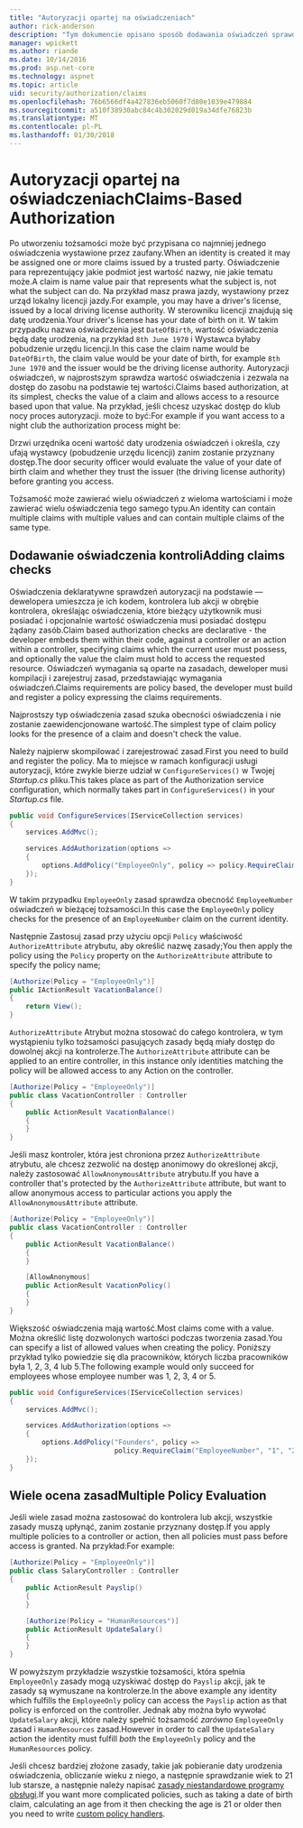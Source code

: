 ```yaml
---
title: "Autoryzacji opartej na oświadczeniach"
author: rick-anderson
description: "Tym dokumencie opisano sposób dodawania oświadczeń sprawdzeń autoryzacji w aplikacji platformy ASP.NET Core."
manager: wpickett
ms.author: riande
ms.date: 10/14/2016
ms.prod: asp.net-core
ms.technology: aspnet
ms.topic: article
uid: security/authorization/claims
ms.openlocfilehash: 76b6566df4a427836eb5060f7d80e1039e479884
ms.sourcegitcommit: a510f38930abc84c4b302029d019a34dfe76823b
ms.translationtype: MT
ms.contentlocale: pl-PL
ms.lasthandoff: 01/30/2018
---
```

# <a name="claims-based-authorization"></a><span data-ttu-id="7a085-103">Autoryzacji opartej na oświadczeniach</span><span class="sxs-lookup"><span data-stu-id="7a085-103">Claims-Based Authorization</span></span>

<a name="security-authorization-claims-based"></a>

<span data-ttu-id="7a085-104">Po utworzeniu tożsamości może być przypisana co najmniej jednego oświadczenia wystawione przez zaufany.</span><span class="sxs-lookup"><span data-stu-id="7a085-104">When an identity is created it may be assigned one or more claims issued by a trusted party.</span></span> <span data-ttu-id="7a085-105">Oświadczenie para reprezentujący jakie podmiot jest wartość nazwy, nie jakie tematu może.</span><span class="sxs-lookup"><span data-stu-id="7a085-105">A claim is name value pair that represents what the subject is, not what the subject can do.</span></span> <span data-ttu-id="7a085-106">Na przykład masz prawa jazdy, wystawiony przez urząd lokalny licencji jazdy.</span><span class="sxs-lookup"><span data-stu-id="7a085-106">For example, you may have a driver's license, issued by a local driving license authority.</span></span> <span data-ttu-id="7a085-107">W sterowniku licencji znajdują się datę urodzenia.</span><span class="sxs-lookup"><span data-stu-id="7a085-107">Your driver's license has your date of birth on it.</span></span> <span data-ttu-id="7a085-108">W takim przypadku nazwa oświadczenia jest `DateOfBirth`, wartość oświadczenia będą datę urodzenia, na przykład `8th June 1970` i Wystawca byłaby pobudzenie urzędu licencji.</span><span class="sxs-lookup"><span data-stu-id="7a085-108">In this case the claim name would be `DateOfBirth`, the claim value would be your date of birth, for example `8th June 1970` and the issuer would be the driving license authority.</span></span> <span data-ttu-id="7a085-109">Autoryzacji oświadczeń, w najprostszym sprawdza wartość oświadczenia i zezwala na dostęp do zasobu na podstawie tej wartości.</span><span class="sxs-lookup"><span data-stu-id="7a085-109">Claims based authorization, at its simplest, checks the value of a claim and allows access to a resource based upon that value.</span></span> <span data-ttu-id="7a085-110">Na przykład, jeśli chcesz uzyskać dostęp do klub nocy proces autoryzacji. może to być:</span><span class="sxs-lookup"><span data-stu-id="7a085-110">For example if you want access to a night club the authorization process might be:</span></span>

<span data-ttu-id="7a085-111">Drzwi urzędnika oceni wartość daty urodzenia oświadczeń i określa, czy ufają wystawcy (pobudzenie urzędu licencji) zanim zostanie przyznany dostęp.</span><span class="sxs-lookup"><span data-stu-id="7a085-111">The door security officer would evaluate the value of your date of birth claim and whether they trust the issuer (the driving license authority) before granting you access.</span></span>

<span data-ttu-id="7a085-112">Tożsamość może zawierać wielu oświadczeń z wieloma wartościami i może zawierać wielu oświadczenia tego samego typu.</span><span class="sxs-lookup"><span data-stu-id="7a085-112">An identity can contain multiple claims with multiple values and can contain multiple claims of the same type.</span></span>

## <a name="adding-claims-checks"></a><span data-ttu-id="7a085-113">Dodawanie oświadczenia kontroli</span><span class="sxs-lookup"><span data-stu-id="7a085-113">Adding claims checks</span></span>

<span data-ttu-id="7a085-114">Oświadczenia deklaratywne sprawdzeń autoryzacji na podstawie — dewelopera umieszcza je ich kodem, kontrolera lub akcji w obrębie kontrolera, określając oświadczenia, które bieżący użytkownik musi posiadać i opcjonalnie wartość oświadczenia musi posiadać dostępu żądany zasób.</span><span class="sxs-lookup"><span data-stu-id="7a085-114">Claim based authorization checks are declarative - the developer embeds them within their code, against a controller or an action within a controller, specifying claims which the current user must possess, and optionally the value the claim must hold to access the requested resource.</span></span> <span data-ttu-id="7a085-115">Oświadczeń wymagania są oparte na zasadach, deweloper musi kompilacji i zarejestruj zasad, przedstawiając wymagania oświadczeń.</span><span class="sxs-lookup"><span data-stu-id="7a085-115">Claims requirements are policy based, the developer must build and register a policy expressing the claims requirements.</span></span>

<span data-ttu-id="7a085-116">Najprostszy typ oświadczenia zasad szuka obecności oświadczenia i nie zostanie zaewidencjonowane wartość.</span><span class="sxs-lookup"><span data-stu-id="7a085-116">The simplest type of claim policy looks for the presence of a claim and doesn't check the value.</span></span>

<span data-ttu-id="7a085-117">Należy najpierw skompilować i zarejestrować zasad.</span><span class="sxs-lookup"><span data-stu-id="7a085-117">First you need to build and register the policy.</span></span> <span data-ttu-id="7a085-118">Ma to miejsce w ramach konfiguracji usługi autoryzacji, które zwykle bierze udział w `ConfigureServices()` w Twojej *Startup.cs* pliku.</span><span class="sxs-lookup"><span data-stu-id="7a085-118">This takes place as part of the Authorization service configuration, which normally takes part in `ConfigureServices()` in your *Startup.cs* file.</span></span>

```csharp
public void ConfigureServices(IServiceCollection services)
{
    services.AddMvc();

    services.AddAuthorization(options =>
    {
        options.AddPolicy("EmployeeOnly", policy => policy.RequireClaim("EmployeeNumber"));
    });
}
```

<span data-ttu-id="7a085-119">W takim przypadku `EmployeeOnly` zasad sprawdza obecność `EmployeeNumber` oświadczeń w bieżącej tożsamości.</span><span class="sxs-lookup"><span data-stu-id="7a085-119">In this case the `EmployeeOnly` policy checks for the presence of an `EmployeeNumber` claim on the current identity.</span></span>

<span data-ttu-id="7a085-120">Następnie Zastosuj zasad przy użyciu opcji `Policy` właściwość `AuthorizeAttribute` atrybutu, aby określić nazwę zasady;</span><span class="sxs-lookup"><span data-stu-id="7a085-120">You then apply the policy using the `Policy` property on the `AuthorizeAttribute` attribute to specify the policy name;</span></span>

```csharp
[Authorize(Policy = "EmployeeOnly")]
public IActionResult VacationBalance()
{
    return View();
}
```

<span data-ttu-id="7a085-121">`AuthorizeAttribute` Atrybut można stosować do całego kontrolera, w tym wystąpieniu tylko tożsamości pasujących zasady będą miały dostęp do dowolnej akcji na kontrolerze.</span><span class="sxs-lookup"><span data-stu-id="7a085-121">The `AuthorizeAttribute` attribute can be applied to an entire controller, in this instance only identities matching the policy will be allowed access to any Action on the controller.</span></span>

```csharp
[Authorize(Policy = "EmployeeOnly")]
public class VacationController : Controller
{
    public ActionResult VacationBalance()
    {
    }
}
```

<span data-ttu-id="7a085-122">Jeśli masz kontroler, która jest chroniona przez `AuthorizeAttribute` atrybutu, ale chcesz zezwolić na dostęp anonimowy do określonej akcji, należy zastosować `AllowAnonymousAttribute` atrybutu.</span><span class="sxs-lookup"><span data-stu-id="7a085-122">If you have a controller that's protected by the `AuthorizeAttribute` attribute, but want to allow anonymous access to particular actions you apply the `AllowAnonymousAttribute` attribute.</span></span>

```csharp
[Authorize(Policy = "EmployeeOnly")]
public class VacationController : Controller
{
    public ActionResult VacationBalance()
    {
    }

    [AllowAnonymous]
    public ActionResult VacationPolicy()
    {
    }
}
```

<span data-ttu-id="7a085-123">Większość oświadczenia mają wartość.</span><span class="sxs-lookup"><span data-stu-id="7a085-123">Most claims come with a value.</span></span> <span data-ttu-id="7a085-124">Można określić listę dozwolonych wartości podczas tworzenia zasad.</span><span class="sxs-lookup"><span data-stu-id="7a085-124">You can specify a list of allowed values when creating the policy.</span></span> <span data-ttu-id="7a085-125">Poniższy przykład tylko powiedzie się dla pracowników, których liczba pracowników była 1, 2, 3, 4 lub 5.</span><span class="sxs-lookup"><span data-stu-id="7a085-125">The following example would only succeed for employees whose employee number was 1, 2, 3, 4 or 5.</span></span>

```csharp
public void ConfigureServices(IServiceCollection services)
{
    services.AddMvc();

    services.AddAuthorization(options =>
    {
        options.AddPolicy("Founders", policy =>
                          policy.RequireClaim("EmployeeNumber", "1", "2", "3", "4", "5"));
    });
}
```

## <a name="multiple-policy-evaluation"></a><span data-ttu-id="7a085-126">Wiele ocena zasad</span><span class="sxs-lookup"><span data-stu-id="7a085-126">Multiple Policy Evaluation</span></span>

<span data-ttu-id="7a085-127">Jeśli wiele zasad można zastosować do kontrolera lub akcji, wszystkie zasady muszą upłynąć, zanim zostanie przyznany dostęp.</span><span class="sxs-lookup"><span data-stu-id="7a085-127">If you apply multiple policies to a controller or action, then all policies must pass before access is granted.</span></span> <span data-ttu-id="7a085-128">Na przykład:</span><span class="sxs-lookup"><span data-stu-id="7a085-128">For example:</span></span>

```csharp
[Authorize(Policy = "EmployeeOnly")]
public class SalaryController : Controller
{
    public ActionResult Payslip()
    {
    }

    [Authorize(Policy = "HumanResources")]
    public ActionResult UpdateSalary()
    {
    }
}
```

<span data-ttu-id="7a085-129">W powyższym przykładzie wszystkie tożsamości, która spełnia `EmployeeOnly` zasady mogą uzyskiwać dostęp do `Payslip` akcji, jak te zasady są wymuszane na kontrolerze.</span><span class="sxs-lookup"><span data-stu-id="7a085-129">In the above example any identity which fulfills the `EmployeeOnly` policy can access the `Payslip` action as that policy is enforced on the controller.</span></span> <span data-ttu-id="7a085-130">Jednak aby można było wywołać `UpdateSalary` akcji, które należy spełnić tożsamość *zarówno* `EmployeeOnly` zasad i `HumanResources` zasad.</span><span class="sxs-lookup"><span data-stu-id="7a085-130">However in order to call the `UpdateSalary` action the identity must fulfill *both* the `EmployeeOnly` policy and the `HumanResources` policy.</span></span>

<span data-ttu-id="7a085-131">Jeśli chcesz bardziej złożone zasady, takie jak pobieranie daty urodzenia oświadczenia, obliczanie wieku z niego, a następnie sprawdzanie wiek to 21 lub starsze, a następnie należy napisać [zasady niestandardowe programy obsługi](policies.md).</span><span class="sxs-lookup"><span data-stu-id="7a085-131">If you want more complicated policies, such as taking a date of birth claim, calculating an age from it then checking the age is 21 or older then you need to write [custom policy handlers](policies.md).</span></span>
